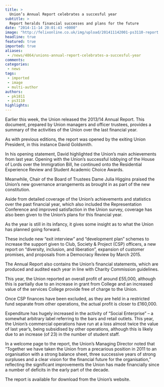 ```yaml
---
title: >
  Union’s Annual Report celebrates a succesful year
subtitle: >
  Report heralds financial successes and plans for the future
date: "2014-11-14 20:01:43 +0000"
image: "http://felixonline.co.uk/img/upload/201411142001-ps3110-report.png"
headline: true
featured: true
imported: true
aliases:
 - /news/4864/unions-annual-report-celebrates-a-succesful-year
comments:
categories:
 - news
tags:
 - imported
 - image
 - multi-author
authors:
 - pk1811
 - ps3110
highlights:
---
```


Earlier this week, the Union released the 2013/14 Annual Report. This document, prepared by Union managers and officer trustees, provides a summary of the activities of the Union over the last financial year.

As with previous editions, the report was opened by the exiting Union President, in this instance David Goldsmith.

In his opening statement, David highlighted the Union’s main achievements from last year. Opening with the Union’s successful lobbying of the House of Lords over the Immigration Bill, he continued onto the Residential Experience Review and Student Academic Choice Awards.

Meanwhile, Chair of the Board of Trustees Dame Julia Higgins praised the Union’s new governance arrangements as brought in as part of the new constitution.

Aside from detailed coverage of the Union’s achievements and statistics over the past financial year, which also included the Representation Conference and improved satisfaction in the Union survey, coverage has also been given to the Union’s plans for this financial year.

As the year is still in its infancy, it gives some insight as to what the Union has planned going forward.

These include new “exit interview” and “development plan” schemes to increase the support given to Club, Society & Project (CSP) officers, a new report on “diversity, inclusion, and liberation”, expansion of customer promises, and proposals from a Democracy Review by March 2015.

The Annual Report also contains the Union’s financial statements, which are produced and audited each year in line with Charity Commission guidelines.

This year, the Union reported an overall profit of around £55,000, although this is partially due to an increase in grant from College and an increased value of the services College provide free of charge to the Union.

Once CSP finances have been excluded, as they are held in a restricted fund separate from other operations, the actual profit is closer to £160,000.

Expenditure has hugely increased in the activity of “Social Enterprise” – a somewhat arbitrary label referring to the bars and retail outlets. This year, the Union’s commercial operations have run at a loss almost twice the value of last year’s, being subsidised by other operations, although this is likely due to an increase (of 23) in the number of student staff.

In a welcome page to the report, the Union’s Managing Director noted that “Together we have taken the Union from a precarious position in 2011 to an organisation with a strong balance sheet, three successive years of strong surpluses and a clear vision for the financial future for the organisation,” reflecting the significant improvements the Union has made financially since a number of deficits in the early part of the decade.

The report is available for download from the Union’s website.
